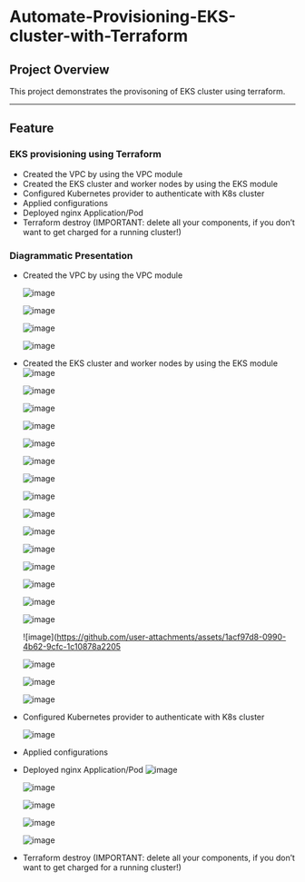 ﻿# **Automate-Provisioning-EKS-cluster-with-Terraform**

## **Project Overview**
This project demonstrates the provisoning of EKS cluster using terraform.

---
  
## **Feature**

### **EKS provisioning using Terraform**

- Created the VPC by using the VPC module
- Created the EKS cluster and worker nodes by using the EKS module
- Configured Kubernetes provider to authenticate with K8s cluster
- Applied configurations
- Deployed nginx Application/Pod
- Terraform destroy (IMPORTANT: delete all your components, if you don’t want to get charged for a running cluster!)

### **Diagrammatic Presentation**
- Created the VPC by using the VPC module

  ![image](https://github.com/user-attachments/assets/5505afac-9e7d-49d9-9399-7b878618593b)

  ![image](https://github.com/user-attachments/assets/9428422a-a883-44c8-acdb-f27ead5dbea3)

  ![image](https://github.com/user-attachments/assets/75656aa4-8e7a-450f-b1a3-9c29a710ce96)

  ![image](https://github.com/user-attachments/assets/2f35a676-d06a-47bf-bfa5-7c0a02574db4)




- Created the EKS cluster and worker nodes by using the EKS module
  ![image](https://github.com/user-attachments/assets/c19676a2-eeb3-4e5c-95bd-818bc0e480a0)

  ![image](https://github.com/user-attachments/assets/5b881d08-0f2b-4b5b-b6b9-80341acc37c4)

  ![image](https://github.com/user-attachments/assets/82d07c5c-2e83-4b14-9f30-9abdce2e24b6)

  ![image](https://github.com/user-attachments/assets/a1736b06-5291-4bff-abc8-cfbd9ea242b2)

  ![image](https://github.com/user-attachments/assets/6d2d6b8d-dc52-4f55-b77c-49edb58845c7)

  ![image](https://github.com/user-attachments/assets/3fa6ca20-f210-4435-b119-c425dbbf8280)

  ![image](https://github.com/user-attachments/assets/7fedeb2f-5331-4dd6-81fb-ac57653bc92c)

  ![image](https://github.com/user-attachments/assets/f7e7215a-15ef-4029-af9d-a01abae0f009)

  ![image](https://github.com/user-attachments/assets/441604da-bb97-4b24-9c00-c555b085965c)

  ![image](https://github.com/user-attachments/assets/5425aeb9-b96a-47af-817a-606112c86450)

  ![image](https://github.com/user-attachments/assets/ba29d1e9-489e-48ea-a7a0-90d16e4ca0fb)

  ![image](https://github.com/user-attachments/assets/8a3159b5-3c6e-4fa6-b35a-6fa1b17ddb60)

  ![image](https://github.com/user-attachments/assets/3da6bdbf-15ef-416c-bf02-d637fc9b8dbd)

  ![image](https://github.com/user-attachments/assets/c650fa7e-ddc5-4b57-baf7-b2d59592f696)

  ![image](https://github.com/user-attachments/assets/92bc5a46-1e20-4739-970f-46ccad95bf1d)

  ![image](https://github.com/user-attachments/assets/1acf97d8-0990-4b62-9cfc-1c10878a2205

  ![image](https://github.com/user-attachments/assets/d4c06960-95e7-4a6e-a394-82a3d3309af9)

  ![image](https://github.com/user-attachments/assets/1720496e-df66-4b12-957b-6361c06def1e)

  ![image](https://github.com/user-attachments/assets/08a29b0b-bd0f-4587-b94a-97bb70103e74)


- Configured Kubernetes provider to authenticate with K8s cluster

  ![image](https://github.com/user-attachments/assets/145ad714-5923-410d-9b55-94cb0eb1be2d)

- Applied configurations
  

- Deployed nginx Application/Pod
  ![image](https://github.com/user-attachments/assets/d3c7b1cc-b33e-4199-8f2d-71c4bb0f3af2)

  ![image](https://github.com/user-attachments/assets/ffa7bd63-f88a-4c61-a5d9-2ad1d82d8fa1)

  ![image](https://github.com/user-attachments/assets/c02120f3-d2ed-4ddf-b744-c5d994c58ecd)

  ![image](https://github.com/user-attachments/assets/a30ec9bc-3aa0-465b-be5d-0c3e517f6796)

  ![image](https://github.com/user-attachments/assets/d7a2dcce-76fe-49c9-8382-d47d0567f7d7)




- Terraform destroy (IMPORTANT: delete all your components, if you don’t want to get charged for a running cluster!)

 
